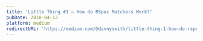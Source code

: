 ```yaml
---
title: 'Little Thing #1 — How do RSpec Matchers Work?'
pubDate: 2018-04-12
platform: medium
redirectURL: 'https://medium.com/@dannysmith/little-thing-1-how-do-rspec-matchers-work-fcba96d82aba'
---
```

